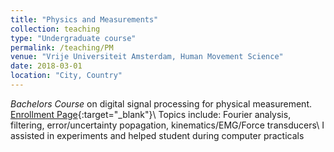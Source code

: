 ```yaml
---
title: "Physics and Measurements"
collection: teaching
type: "Undergraduate course"
permalink: /teaching/PM
venue: "Vrije Universiteit Amsterdam, Human Movement Science"
date: 2018-03-01
location: "City, Country"
---
```


_Bachelors Course_ on digital signal processing for physical measurement. [Enrollment Page](https://studiegids.vu.nl/en/Bachelor/2020-2021/bewegingswetenschappen/B_METENVANFG#/){:target="_blank"}\\
Topics include: Fourier analysis, filtering, error/uncertainty popagation, kinematics/EMG/Force transducers\\
I assisted in experiments and helped student during computer practicals 

